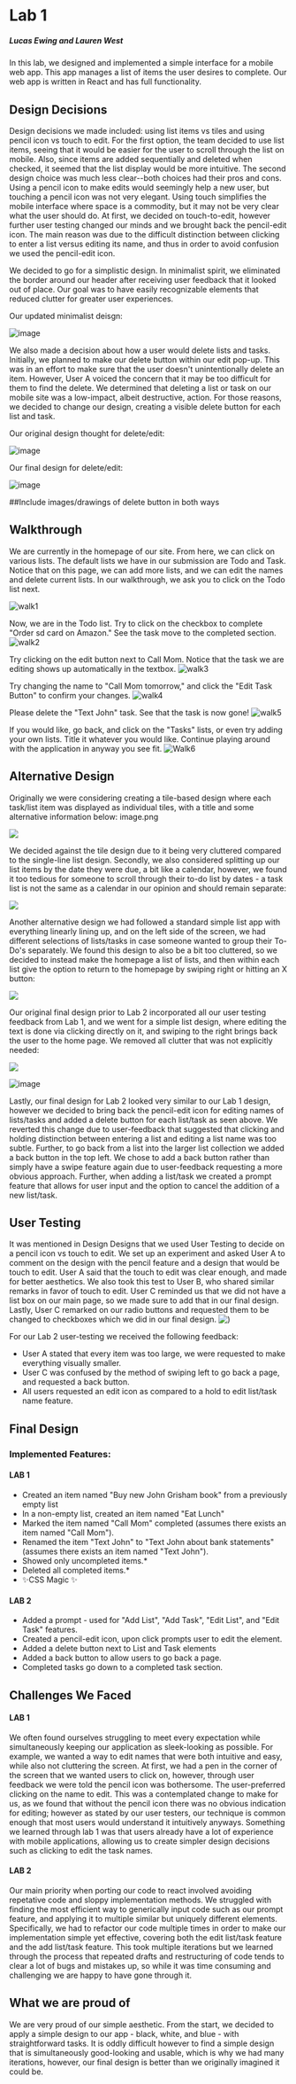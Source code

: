 # Lab 1
##### Lucas Ewing and Lauren West

In this lab, we designed and implemented a simple interface for a mobile web app. This app manages a list of items the user desires to complete. Our web app is written in React and has full functionality. 

## Design Decisions
Design decisions we made included: using list items vs tiles and using pencil icon vs touch to edit. For the first option, the team decided to use list items, seeing that it would be easier for the user to scroll through the list on mobile. Also, since items are added sequentially and deleted when checked, it seemed that the list display would be more intuitive. 
The second design choice was much less clear--both choices had their pros and cons. Using a pencil icon to make edits would seemingly help a new user, but touching a pencil icon was not very elegant. Using touch simplifies the mobile interface where space is a commodity, but it may not be very clear what the user should do. At first, we decided on touch-to-edit, however further user testing changed our minds and we brought back the pencil-edit icon. The main reason was due to the difficult distinction between clicking to enter a list versus editing its name, and thus in order to avoid confusion we used the pencil-edit icon.

We decided to go for a simplistic design. In minimalist spirit, we eliminated the border around our header after receiving user feedback that it looked out of place. Our goal was to have easily recognizable elements that reduced clutter for greater user experiences. 

Our updated minimalist deisgn:

![image](https://user-images.githubusercontent.com/54875885/137419050-5f976fed-ed06-4251-a0d0-820cf5e0f74d.png)


We also made a decision about how a user would delete lists and tasks. Initially, we planned to make our delete button within our edit pop-up. This was in an effort to make sure that the user doesn't unintentionally delete an item. However, User A voiced the concern that it may be too difficult for them to find the delete. We determined that deleting a list or task on our mobile site was a low-impact, albeit destructive, action. For those reasons, we decided to change our design, creating a visible delete button for each list and task.

Our original design thought for delete/edit:

![image](https://user-images.githubusercontent.com/54875885/137418892-13c672db-1a76-4292-84d4-da61c694c726.png)

Our final design for delete/edit:

![image](https://user-images.githubusercontent.com/54875885/137418905-37a725ee-dd0b-4fcc-ba8b-7cf074791331.png)



##Include images/drawings of delete button in both ways

## Walkthrough

We are currently in the homepage of our site. From here, we can click on various lists. The default lists we have in our submission are Todo and Task. Notice that on this page, we can add more lists, and we can edit the names and delete current lists. In our walkthrough, we ask you to click on the Todo list next.

![walk1](https://user-images.githubusercontent.com/54875885/137417697-55486e01-4e88-4579-bc58-d1b738acc8b4.jpg)

Now, we are in the Todo list. Try to click on the checkbox to complete "Order sd card on Amazon." See the task move to the completed section. 
![walk2](https://user-images.githubusercontent.com/54875885/137417714-9bdeb334-d3c4-4147-8276-f1c7fa43a7f7.jpg)

Try clicking on the edit button next to Call Mom. Notice that the task we are editing shows up automatically in the textbox. 
![walk3](https://user-images.githubusercontent.com/54875885/137417723-d04da98e-c289-4412-8daf-303feabfc6f3.jpg)

Try changing the name to "Call Mom tomorrow," and click the "Edit Task Button" to confirm your changes. 
![walk4](https://user-images.githubusercontent.com/54875885/137417753-3867a973-92a8-455e-87ce-9c9272ac84f0.jpg)

Please delete the "Text John" task. See that the task is now gone!
![walk5](https://user-images.githubusercontent.com/54875885/137417766-317154dc-cd94-4175-898e-a91575567db3.jpg)

If you would like, go back, and click on the "Tasks" lists, or even try adding your own lists. Title it whatever you would like. Continue playing around with the application in anyway you see fit.
![Walk6](https://user-images.githubusercontent.com/54875885/137417773-b5f92da9-0f41-49e0-a1f9-f228a7d575c5.jpg)

## Alternative Design
Originally we were considering creating a tile-based design where each task/list item was displayed as individual tiles, with a title and some alternative information below:
image.png

![](https://user-images.githubusercontent.com/54875885/134599155-7cfdb068-7723-4ee4-8caf-c17f2df2b9c7.png)

We decided against the tile design due to it being very cluttered compared to the single-line list design.
Secondly, we also considered splitting up our list items by the date they were due, a bit like a calendar, however, we found it too tedious for someone to scroll through their to-do list by dates - a task list is not the same as a calendar in our opinion and should remain separate:

![](https://user-images.githubusercontent.com/54875885/134599173-99db41f8-2498-42b8-ad3c-f612856261a5.png)

 Another alternative design we had followed a standard simple list app with everything linearly lining up, and on the left side of the screen, we had different selections of lists/tasks in case someone wanted to group their To-Do's separately. We found this design to also be a bit too cluttered, so we decided to instead make the homepage a list of lists, and then within each list give the option to return to the homepage by swiping right or hitting an X button:

![](https://user-images.githubusercontent.com/54875885/134599183-414a0b2f-2302-4f1f-ae8e-d0d829456922.png)

Our original final design prior to Lab 2 incorporated all our user testing feedback from Lab 1, and we went for a simple list design, where editing the text is done via clicking directly on it, and swiping to the right brings back the user to the home page. We removed all clutter that was not explicitly needed: 

![](https://user-images.githubusercontent.com/54875885/134609943-90b7deb8-aff7-428f-bb2e-06d6730671dc.jpg)

![image](https://user-images.githubusercontent.com/54875885/137417522-c6a2440b-9775-4cdc-984f-0cce7e0b5117.png)

Lastly, our final design for Lab 2 looked very similar to our Lab 1 design, however we decided to bring back the pencil-edit icon for editing names of lists/tasks and added a delete button for each list/task as seen above. We reverted this change due to user-feedback that suggested that clicking and holding distinction between entering a list and editing a list name was too subtle. Further, to go back from a list into the larger list collection we added a back button in the top left. We chose to add a back button rather than simply have a swipe feature again due to user-feedback requesting a more obvious approach. Further, when adding a list/task we created a prompt feature that allows for user input and the option to cancel the addition of a new list/task.

## User Testing
It was mentioned in Design Designs that we used User Testing to decide on a pencil icon vs touch to edit. We set up an experiment and asked User A to comment on the design with the pencil feature and a design that would be touch to edit. User A said that the touch to edit was clear enough, and made for better aesthetics. We also took this test to User B, who shared similar remarks in favor of touch to edit. User C reminded us that we did not have a list box on our main page, so we made sure to add that in our final design. Lastly, User C remarked on our radio buttons and requested them to be changed to checkboxes which we did in our final design.
![)](https://user-images.githubusercontent.com/54875885/134599216-2724e8e7-9b9a-4954-bc96-4c50a109f02f.png)

For our Lab 2 user-testing we received the following feedback: 
- User A stated that every item was too large, we were requested to make everything visually smaller.
- User C was confused by the method of swiping left to go back a page, and requested a back button.
- All users requested an edit icon as compared to a hold to edit list/task name feature.


## Final Design
### Implemented Features:
#### LAB 1
- Created an item named "Buy new John Grisham book" from a previously empty list
- In a non-empty list, created an item named "Eat Lunch"
- Marked the item named "Call Mom" completed (assumes there exists an item named "Call Mom").
- Renamed the item "Text John" to "Text John about bank statements" (assumes there exists an item named "Text John").
- Showed only uncompleted items.*
- Deleted all completed items.*
- ✨CSS Magic ✨

#### LAB 2
- Added a prompt - used for "Add List", "Add Task", "Edit List", and "Edit Task" features.
- Created a pencil-edit icon, upon click prompts user to edit the element.
- Added a delete button next to List and Task elements
- Added a back button to allow users to go back a page.
- Completed tasks go down to a completed task section.


## Challenges We Faced
#### LAB 1
We often found ourselves struggling to meet every expectation while simultaneously keeping our application as sleek-looking as possible. For example, we wanted a way to edit names that were both intuitive and easy, while also not cluttering the screen. At first, we had a pen in the corner of the screen that we wanted users to click on, however, through user feedback we were told the pencil icon was bothersome. The user-preferred clicking on the name to edit. This was a contemplated change to make for us, as we found that without the pencil icon there was no obvious indication for editing; however as stated by our user testers, our technique is common enough that most users would understand it intuitively anyways. Something we learned through lab 1 was that users already have a lot of experience with mobile applications, allowing us to create simpler design decisions such as clicking to edit the task names.

#### LAB 2
Our main priority when porting our code to react involved avoiding repetative code and sloppy implementation methods. We struggled with finding the most efficient way to generically input code such as our prompt feature, and applying it to multiple similar but uniquely different elements. Specifically, we had to refactor our code multiple times in order to make our implementation simple yet effective, covering both the edit list/task feature and the add list/task feature. This took multiple iterations but we learned through the process that repeated drafts and restructuring of code tends to clear a lot of bugs and mistakes up, so while it was time consuming and challenging we are happy to have gone through it.

## What we are proud of
We are very proud of our simple aesthetic. From the start, we decided to apply a simple design to our app - black, white, and blue - with straightforward tasks. It is oddly difficult however to find a simple design that is simultaneously good-looking and usable, which is why we had many iterations, however, our final design is better than we originally imagined it could be.
